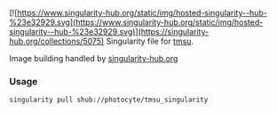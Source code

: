 [![https://www.singularity-hub.org/static/img/hosted-singularity--hub-%23e32929.svg](https://www.singularity-hub.org/static/img/hosted-singularity--hub-%23e32929.svg)](https://singularity-hub.org/collections/5075)
Singularity file for [tmsu](https://tmsu.org).

Image building handled by [singularity-hub.org](https://singularity-hub.org)

### Usage

```
singularity pull shub://photocyte/tmsu_singularity
```
